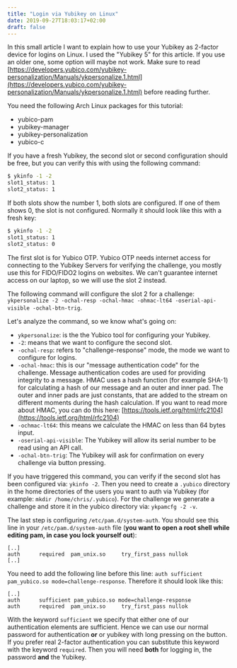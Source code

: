 ```yaml
---
title: "Login via Yubikey on Linux"
date: 2019-09-27T18:03:17+02:00
draft: false
---
```


In this small article I want to explain how to use your Yubikey as 2-factor device for logins on Linux.
I used the "Yubikey 5" for this article. If you use an older one, some option will maybe not work.
Make sure to read [https://developers.yubico.com/yubikey-personalization/Manuals/ykpersonalize.1.html](https://developers.yubico.com/yubikey-personalization/Manuals/ykpersonalize.1.html) before reading further.

You need the following Arch Linux packages for this tutorial:

* yubico-pam
* yubikey-manager
* yubikey-personalization
* yubico-c

If you have a fresh Yubikey, the second slot or second configuration should be free, but you can verify this with using the following command:

```bash
$ ykinfo -1 -2
slot1_status: 1
slot2_status: 1
```

If both slots show the number 1, both slots are configured. If one of them shows 0, the slot is not configured. Normally it should look like this with a fresh key:

```bash
$ ykinfo -1 -2
slot1_status: 1
slot2_status: 0
```

The first slot is for Yubico OTP. Yubico OTP needs internet access for connecting to the Yubikey Servers for verifying the challenge, you mostly use this for FIDO/FIDO2 logins on websites. We can't guarantee internet access on our laptop, so we will use the slot 2 instead.

The following command will configure the slot 2 for a challenge: `ykpersonalize -2 -ochal-resp -ochal-hmac -ohmac-lt64 -oserial-api-visible -ochal-btn-trig`.

Let's analyze the command, so we know what's going on:

* `ykpersonalize`: is the the Yubico tool for configuring your Yubikey.
* `-2`: means that we want to configure the second slot.
* `-ochal-resp`: refers to "challenge-response" mode, the mode we want to configure for logins.
* `-ochal-hmac`: this is our "message authentication code" for the challenge. Message authentication codes are used for providing integrity to a message. HMAC uses a hash function (for example SHA-1) for calculating a hash of our message and an outer and inner pad. The outer and inner pads are just constants, that are added to the stream on different moments during the hash calculation. If you want to read more about HMAC, you can do this here: [https://tools.ietf.org/html/rfc2104](https://tools.ietf.org/html/rfc2104)
* `-ochmac-lt64`: this means we calculate the HMAC on less than 64 bytes input.
* `-oserial-api-visible`: The Yubikey will allow its serial number to be read using an API call.
* `-ochal-btn-trig`: The Yubikey will ask for confirmation on every challenge via button pressing.

If you have triggered this command, you can verify if the second slot has been configured via: `ykinfo -2`.
Then you need to create a `.yubico` directory in the home directories of the users you want to auth via Yubikey (for example: `mkdir /home/chris/.yubico`). For the challenge we generate a challenge and store it in the yubico directory via: `ykpamcfg -2 -v`.

The last step is configuring `/etc/pam.d/system-auth`. You should see this line in your `/etc/pam.d/system-auth` file (**you want to open a root shell while editing pam, in case you lock yourself out**):

```
[..]
auth      required  pam_unix.so     try_first_pass nullok
[..]
```

You need to add the following line before this line: `auth sufficient pam_yubico.so mode=challenge-response`. Therefore it should look like this:

```
[..]
auth      sufficient pam_yubico.so mode=challenge-response
auth      required  pam_unix.so     try_first_pass nullok
```

With the keyword `sufficient` we specify that either one of our authentication elements are sufficient. Hence we can use our normal password for authentication **or** or yubikey with long pressing on the button.
If you prefer real 2-factor authentication you can substitute this keyword with the keyword `required`. Then you will need **both** for logging in, the password **and** the Yubikey.
